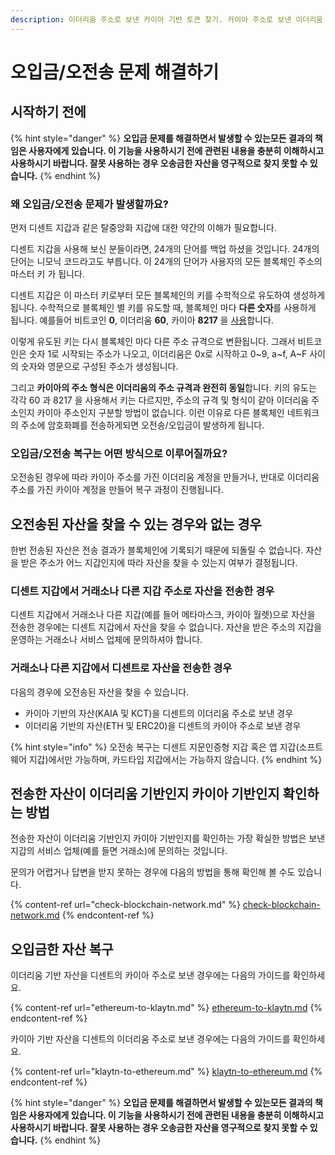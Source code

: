 ```yaml
---
description: 이더리움 주소로 보낸 카이아 기반 토큰 찾기. 카이아 주소로 보낸 이더리움 기반 토큰 찾기
---
```


# 오입금/오전송 문제 해결하기

## 시작하기 전에

{% hint style="danger" %}
**오입금 문제를 해결하면서 발생할 수 있는모든 결과의 책임은 사용자에게 있습니다. 이 기능을 사용하시기 전에 관련된 내용을 충분히 이해하시고 사용하시기 바랍니다. 잘못 사용하는 경우 오송금한 자산을 영구적으로 찾지 못할 수 있습니다.**
{% endhint %}

### 왜 오입금/오전송 문제가 발생할까요?

먼저 디센트 지갑과 같은 탈중앙화 지갑에 대한 약간의 이해가 필요합니다.

디센트 지갑을 사용해 보신 분들이라면, 24개의 단어를 백업 하셨을 것입니다. 24개의 단어는 니모닉 코드라고도 부릅니다. 이 24개의 단어가 사용자의 모든 블록체인 주소의 마스터 키 가 됩니다.

디센트 지갑은 이 마스터 키로부터 모든 블록체인의 키를 수학적으로 유도하여 생성하게 됩니다. 수학적으로 블록체인 별 키를 유도할 때, 블록체인 마다 **다른 숫자**를 사용하게 됩니다. 예를들어 비트코인 **0**, 이더리움 **60**, 카이아 **8217** 을 [사용](https://github.com/satoshilabs/slips/blob/master/slip-0044.md)합니다.

이렇게 유도된 키는 다시 블록체인 마다 다른 주소 규격으로 변환됩니다. 그래서 비트코인은 숫자 1로 시작되는 주소가 나오고, 이더리움은 0x로 시작하고 0\~9, a\~f, A\~F 사이의 숫자와 영문으로 구성된 주소가 생성됩니다.

그리고 **카이아의 주소 형식은 이더리움의 주소 규격과 완전히 동일**합니다. 키의 유도는 각각 60 과 8217 을 사용해서 키는 다르지만, 주소의 규격 및 형식이 같아 이더리움 주소인지 카이아 주소인지 구분할 방법이 없습니다. 이런 이유로 다른 블록체인 네트워크의 주소에 암호화폐를 전송하게되면 오전송/오입금이 발생하게 됩니다.

### 오입금/오전송 복구는 어떤 방식으로 이루어질까요?

오전송된 경우에 따라 카이아 주소를 가진 이더리움 계정을 만들거나, 반대로 이더리움 주소를 가진 카이아 계정을 만들어 복구 과정이 진행됩니다.

## 오전송된 자산을 찾을 수 있는 경우와 없는 경우

한번 전송된 자산은 전송 결과가 블록체인에 기록되기 때문에 되돌릴 수 없습니다. 자산을 받은 주소가 어느 지갑인지에 따라 자산을 찾을 수 있는지 여부가 결정됩니다.

### 디센트 지갑에서 거래소나 다른 지갑 주소로 자산을 전송한 경우

디센트 지갑에서 거래소나 다른 지갑(예를 들어 메타마스크, 카이아 월렛)으로 자산을 전송한 경우에는 디센트 지갑에서 자산을 찾을 수 없습니다. 자산을 받은 주소의 지갑을 운영하는 거래소나 서비스 업체에 문의하셔야 합니다.

### 거래소나 다른 지갑에서 디센트로 자산을 전송한 경우

다음의 경우에 오전송된 자산을 찾을 수 있습니다.&#x20;

* 카이아 기반의 자산(KAIA 및 KCT)을 디센트의 이더리움 주소로 보낸 경우
* 이더리움 기반의 자산(ETH 및 ERC20)을 디센트의 카이아 주소로 보낸 경우

{% hint style="info" %}
오전송 복구는 디센트 지문인증형 지갑 혹은 앱 지갑(소프트웨어 지갑)에서만 가능하며, 카드타입 지갑에서는 가능하지 않습니다.
{% endhint %}

## 전송한 자산이 이더리움 기반인지 카이아 기반인지 확인하는 방법

전송한 자산이 이더리움 기반인지 카이아 기반인지를 확인하는 가장 확실한 방법은 보낸 지갑의 서비스 업체(예를 들면 거래소)에 문의하는 것입니다.

문의가 어렵거나 답변을 받지 못하는 경우에 다음의 방법을 통해 확인해 볼 수도 있습니다.

{% content-ref url="check-blockchain-network.md" %}
[check-blockchain-network.md](check-blockchain-network.md)
{% endcontent-ref %}

## 오입금한 자산 복구

이더리움 기반 자산을 디센트의 카이아 주소로 보낸 경우에는 다음의 가이드를 확인하세요.

{% content-ref url="ethereum-to-klaytn.md" %}
[ethereum-to-klaytn.md](ethereum-to-klaytn.md)
{% endcontent-ref %}

카이아 기반 자산을 디센트의 이더리움 주소로 보낸 경우에는 다음의 가이드를 확인하세요.

{% content-ref url="klaytn-to-ethereum.md" %}
[klaytn-to-ethereum.md](klaytn-to-ethereum.md)
{% endcontent-ref %}

{% hint style="danger" %}
**오입금 문제를 해결하면서 발생할 수 있는모든 결과의 책임은 사용자에게 있습니다. 이 기능을 사용하시기 전에 관련된 내용을 충분히 이해하시고 사용하시기 바랍니다. 잘못 사용하는 경우 오송금한 자산을 영구적으로 찾지 못할 수 있습니다.**
{% endhint %}
